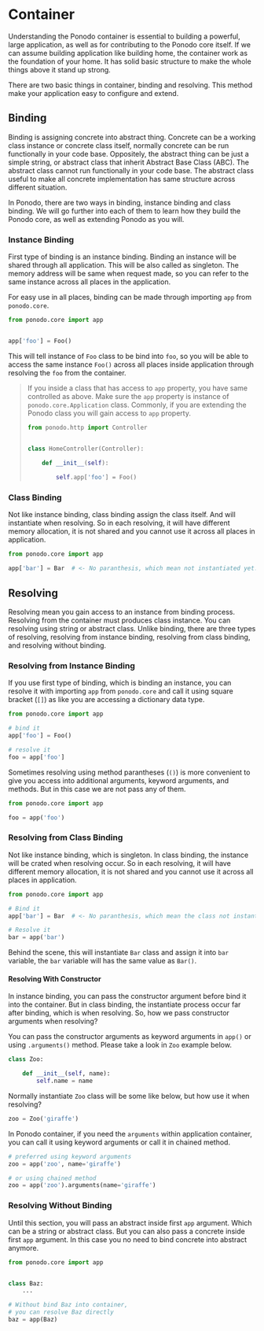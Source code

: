 # Container

Understanding the Ponodo container is essential to building a powerful, large application, as well
as for contributing to the Ponodo core itself. If we can assume building application like building 
home, the container work as the foundation of your home. It has solid basic structure to make the 
whole things above it stand up strong.

There are two basic things in container, binding and resolving. This method make your application
easy to configure and extend.


## Binding

Binding is assigning concrete into abstract thing. Concrete can be a working class instance or 
concrete class itself, normally concrete can be run functionally in your code base. Oppositely, 
the abstract thing can be just a simple string, or abstract class that inherit Abstract
Base Class (ABC). The abstract class cannot run functionally in your code base. The abstract class
useful to make all concrete implementation has same structure across different situation.

In Ponodo, there are two ways in binding, instance binding and class binding. We will go further
into each of them to learn how they build the Ponodo core, as well as extending Ponodo as you will.

### Instance Binding

First type of binding is an instance binding. Binding an instance will be shared through all
application. This will be also called as singleton. The memory address will be same when request
made, so you can refer to the same instance across all places in the application.

For easy use in all places, binding can be made through importing `app` from `ponodo.core`.

```python
from ponodo.core import app


app['foo'] = Foo()

```

This will tell instance of `Foo` class to be bind into `foo`, so you will be able to access the same
instance `Foo()` across all places inside application through resolving the `foo` from the container.


> If you inside a class that has access to `app` property, you have same controlled as above. Make
> sure the `app` property is instance of `ponodo.core.Application` class. Commonly, if you are
> extending the Ponodo class you will gain access to `app` property.
>
> ```python
> from ponodo.http import Controller
> 
> 
> class HomeController(Controller):
> 
>     def __init__(self):
>         
>         self.app['foo'] = Foo()
> 
> ```

### Class Binding

Not like instance binding, class binding assign the class itself. And will instantiate when
resolving. So in each resolving, it will have different memory allocation, it is not shared and you
cannot use it across all places in application.

```python
from ponodo.core import app

app['bar'] = Bar  # <- No paranthesis, which mean not instantiated yet.

```


## Resolving

Resolving mean you gain access to an instance from binding process. Resolving from the container 
must produces class instance. You can resolving using string or abstract class. Unlike binding, there
are three types of resolving, resolving from instance binding, resolving from class binding, and
resolving without binding.

### Resolving from Instance Binding

If you use first type of binding, which is binding an instance, you can resolve it with importing
`app` from `ponodo.core` and call it using square bracket (`[]`) as like you are accessing a 
dictionary data type.

```python
from ponodo.core import app

# bind it
app['foo'] = Foo()

# resolve it
foo = app['foo']

```

Sometimes resolving using method parantheses (`()`) is more convenient to give you access into
additional arguments, keyword arguments, and methods. But in this case we are not pass any of them.

```python
from ponodo.core import app

foo = app('foo')
```

### Resolving from Class Binding

Not like instance binding, which is singleton. In class binding, the instance will be crated when
resolving occur. So in each resolving, it will have different memory allocation, it is not shared
and you cannot use it across all places in application.

```python
from ponodo.core import app

# Bind it
app['bar'] = Bar  # <- No paranthesis, which mean the class not instantiated yet.

# Resolve it
bar = app('bar')
```

Behind the scene, this will instantiate `Bar` class and assign it into `bar` variable, the `bar`
variable will has the same value as `Bar()`.

#### Resolving With Constructor

In instance binding, you can pass the constructor argument before bind it into the container. But in
class binding, the instantiate process occur far after binding, which is when resolving. So, how we
pass constructor arguments when resolving?

You can pass the constructor arguments as keyword arguments in `app()` or using `.arguments()`
method. Please take a look in `Zoo` example below.

```python
class Zoo:

    def __init__(self, name):
        self.name = name

```

Normally instantiate `Zoo` class will be some like below, but how use it when resolving?

```python
zoo = Zoo('giraffe')

```

In Ponodo container, if you need the `arguments` within application container, you can call it using
keyword arguments or call it in chained method.

```python
# preferred using keyword arguments
zoo = app('zoo', name='giraffe')

# or using chained method
zoo = app('zoo').arguments(name='giraffe')

```

### Resolving Without Binding

Until this section, you will pass an abstract inside first `app` argument. Which can be a string or
abstract class. But you can also pass a concrete inside first `app` argument. In this case you no
need to bind concrete into abstract anymore.

```python
from ponodo.core import app 


class Baz:
    ...

# Without bind Baz into container, 
# you can resolve Baz directly
baz = app(Baz)
```
